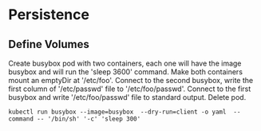 # Persistence
## Define Volumes

Create busybox pod with two containers, each one will have the image busybox and will run the 'sleep 3600' command. Make both containers mount an emptyDir at '/etc/foo'. Connect to the second busybox, write the first column of '/etc/passwd' file to '/etc/foo/passwd'. Connect to the first busybox and write '/etc/foo/passwd' file to standard output. Delete pod.

```
kubectl run busybox --image=busybox  --dry-run=client -o yaml  --command -- '/bin/sh' '-c' 'sleep 300'
